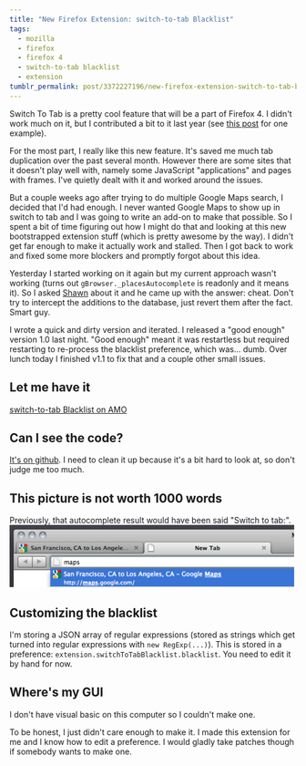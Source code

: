 ```yaml
---
title: "New Firefox Extension: switch-to-tab Blacklist"
tags:
  - mozilla
  - firefox
  - firefox 4
  - switch-to-tab blacklist
  - extension
tumblr_permalink: post/3372227196/new-firefox-extension-switch-to-tab-blacklist
---
```


Switch To Tab is a pretty cool feature that will be a part of Firefox 4. I didn't work much on it, but I contributed a bit to it last year (see [this post](/posts/switch-to-tab-closing-empty-tabs) for one example).

For the most part, I really like this new feature. It's saved me much tab duplication over the past several month. However there are some sites that it doesn't play well with, namely some JavaScript "applications" and pages with frames. I've quietly dealt with it and worked around the issues.

But a couple weeks ago after trying to do multiple Google Maps search, I decided that I'd had enough. I never wanted Google Maps to show up in switch to tab and I was going to write an add-on to make that possible. So I spent a bit of time figuring out how I might do that and looking at this new bootstrapped extension stuff (which is pretty awesome by the way). I didn't get far enough to make it actually work and stalled. Then I got back to work and fixed some more blockers and promptly forgot about this idea.

Yesterday I started working on it again but my current approach wasn't working (turns out `gBrowser._placesAutocomplete` is readonly and it means it). So I asked [Shawn](http://shawnwilsher.com/) about it and he came up with the answer: cheat. Don't try to intercept the additions to the database, just revert them after the fact. Smart guy.

I wrote a quick and dirty version and iterated. I released a "good enough" version 1.0 last night. "Good enough" meant it was restartless but required restarting to re-process the blacklist preference, which was... dumb. Over lunch today I finished v1.1 to fix that and a couple other small issues.

## Let me have it
[switch-to-tab Blacklist on AMO](https://addons.mozilla.org/firefox/addon/switch-to-tab-blacklist/)

## Can I see the code?
[It's on github](https://github.com/zpao/switchToTabBlacklist). I need to clean it up because it's a bit hard to look at, so don't judge me too much.

## This picture is not worth 1000 words
Previously, that autocomplete result would have been said "Switch to tab:".
![](/img/posts/switch-to-tab-blacklist.png)

## Customizing the blacklist
I'm storing a JSON array of regular expressions (stored as strings which get turned into regular expressions with `new RegExp(...)`). This is stored in a preference: `extension.switchToTabBlacklist.blacklist`. You need to edit it by hand for now.

## Where's my GUI
I don't have visual basic on this computer so I couldn't make one.

To be honest, I just didn't care enough to make it. I made this extension for me and I know how to edit a preference. I would gladly take patches though if somebody wants to make one.
